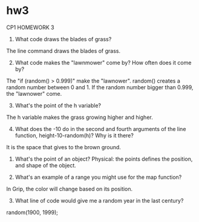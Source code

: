 # hw3
CP1 HOMEWORK 3

1. What code draws the blades of grass?

  The line command draws the blades of grass.


2. What code makes the "lawnmower" come by? How often does it come by?

  The "if (random() > 0.999)" make the "lawnower".
  random() creates a random number between 0 and 1. If the random number bigger than 0.999, the "lawnower" come.

3. What's the point of the h variable?

  The h variable makes the grass growing higher and higher.

4. What does the -10 do in the second and fourth arguments of the line function, height-10-random(h)? Why is it there?

  It is the space that gives to the brown ground.


1. What's the point of an object?
  Physical: the points defines the position, and shape of the object.
  
2. What's an example of a range you might use for the map function?

  In Grip, the color will change based on its position.
  
3. What line of code would give me a random year in the last century?

  random(1900, 1999);
